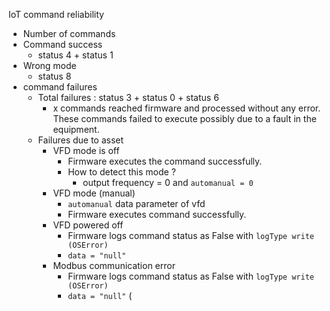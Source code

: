 
IoT command reliability 
- Number of commands
- Command success 
	- status 4 + status 1
- Wrong mode
	- status 8
- command failures
	- Total failures : status 3 + status 0 + status 6 
		- x commands reached firmware and processed without any error. These commands failed to execute possibly due to a fault in the equipment. 
	- Failures due to asset
		- VFD mode is off
			- Firmware executes the command successfully.
			- How to detect this mode ?
				- output frequency = 0 and `automanual = 0`
		- VFD mode (manual)
			- `automanual` data parameter of vfd
			- Firmware executes command successfully.
		- VFD powered off
			- Firmware logs command status as False with  `logType write (OSError)`
			- `data = "null"`
		- Modbus communication error
			- Firmware logs command status as False with  `logType write (OSError)`
			- `data = "null"` (
<!--stackedit_data:
eyJoaXN0b3J5IjpbMTUzOTE1NTUyLC05NzQ3MjI4ODFdfQ==
-->